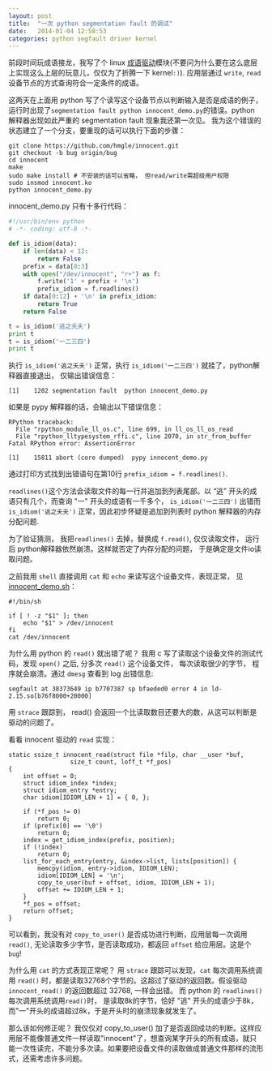 ```yaml
---
layout: post
title:  "一次 python segmentation fault 的调试"
date:   2014-01-04 12:58:53
categories: python segfault driver kernel
---
```


前段时间玩成语接龙，我写了个 linux [成语驱动](https://github.com/hmgle/innocent)模块(不要问为什么要在这么底层上实现这么上层的玩意儿，仅仅为了折腾一下 kernel`:)`). 应用层通过 `write`, `read` 设备节点的方式查询符合一定条件的成语。

这两天在上面用 python 写了个读写这个设备节点以判断输入是否是成语的例子，运行时出现了`segmentation fault python innocent_demo.py`的错误。python 解释器出现如此严重的 segmentation fault 现象我还第一次见。
我为这个错误的状态建立了一个分支，要重现的话可以执行下面的步骤：

	git clone https://github.com/hmgle/innocent.git
	git checkout -b bug origin/bug
	cd innocent
	make
	sudo make install # 不安装的话可以省略， 但read/write需超级用户权限
	sudo insmod innocent.ko
	python innocent_demo.py

innocent_demo.py 只有十多行代码：

```python
#!/usr/bin/env python
# -*- coding: utf-8 -*-

def is_idiom(data):
    if len(data) < 12:
        return False
    prefix = data[0:3]
    with open("/dev/innocent", "r+") as f:
        f.write('1' + prefix + '\n')
        prefix_idiom = f.readlines()
    if data[0:12] + '\n' in prefix_idiom:
        return True
    return False

t = is_idiom('逃之夭夭')
print t
t = is_idiom('一二三四')
print t
```
执行 `is_idiom('逃之夭夭')` 正常，执行 `is_idiom('一二三四')` 就挂了，python解释器直接退出， 仅输出错误信息：

	[1]    1202 segmentation fault  python innocent_demo.py

如果是 pypy 解释器的话，会输出以下错误信息：

	RPython traceback:
	  File "rpython_module_ll_os.c", line 699, in ll_os_ll_os_read
	  File "rpython_lltypesystem_rffi.c", line 2070, in str_from_buffer
	Fatal RPython error: AssertionError
	
	[1]    15811 abort (core dumped)  pypy innocent_demo.py

通过打印方式找到出错语句在第10行 `prefix_idiom = f.readlines()`. 

`readlines()`这个方法会读取文件的每一行并追加到列表尾部。以 “逃” 开头的成语只有几个，而查询 "一" 开头的成语有一千多个， `is_idiom('一二三四')` 出错而`is_idiom('逃之夭夭')` 正常，因此初步怀疑是追加到列表时 python 解释器的内存分配问题.

为了验证猜测， 我把`readlines()` 去掉，替换成 `f.read()`, 仅仅读取文件， 运行后 python解释器依然崩溃。这样就否定了内存分配的问题， 于是确定是文件io读取问题。

之前我用 `shell` 直接调用 `cat` 和 `echo` 来读写这个设备文件，表现正常， 见 [innocent_demo.sh](https://raw.github.com/hmgle/innocent/bug/innocent_demo.sh)：

```shell
#!/bin/sh

if [ ! -z "$1" ]; then
	echo "$1" > /dev/innocent
fi
cat /dev/innocent
```

为什么用 python 的 `read()` 就出错了呢？ 我用 c 写了读取这个设备文件的测试代码，发现 `open()` 之后, 分多次 `read()` 这个设备文件， 每次读取很少的字节， 程序就会崩溃。通过 `dmesg` 查看到 log 出错信息:

	segfault at 38373649 ip b7707387 sp bfaeded0 error 4 in ld-2.15.so[b76f8000+20000]

用 `strace` 跟踪到， read() 会返回一个比读取数目还要大的数，从这可以判断是驱动的问题了。

看看 innocent 驱动的 `read` 实现：

```
static ssize_t innocent_read(struct file *filp, char __user *buf,
			     size_t count, loff_t *f_pos)
{
	int offset = 0;
	struct idiom_index *index;
	struct idiom_entry *entry;
	char idiom[IDIOM_LEN + 1] = { 0, };

	if (*f_pos != 0)
		return 0;
	if (prefix[0] == '\0')
		return 0;
	index = get_idiom_index(prefix, position);
	if (!index)
		return 0;
	list_for_each_entry(entry, &index->list, lists[position]) {
		memcpy(idiom, entry->idiom, IDIOM_LEN);
		idiom[IDIOM_LEN] = '\n';
		copy_to_user(buf + offset, idiom, IDIOM_LEN + 1);
		offset += IDIOM_LEN + 1;
	}
	*f_pos = offset;
	return offset;
}
```

可以看到，我没有对 `copy_to_user()` 是否成功进行判断，应用层每一次调用 `read()`, 无论读取多少字节，是否读取成功，都返回 `offset` 给应用层。这是个 `bug`!

为什么用 `cat` 的方式表现正常呢？ 用 `strace` 跟踪可以发现，`cat` 每次调用系统调用 `read()` 时，都是读取32768个字节的。这超过了驱动的返回数。假设驱动`innocent_read()` 的返回数超过 32768, 一样会出错。
而 python 的 `readlines()` 每次调用系统调用`read()`时， 是读取8k的字节，恰好 "逃" 开头的成语少于8k，而"一"开头的成语超过8k，于是开头时的崩溃现象就发生了。

那么该如何修正呢？ 我仅仅对 copy_to_user() 加了是否返回成功的判断。这样应用层不能像普通文件一样读取"innocent"了，想查询某字开头的所有成语，就只能一次性读完，不能分多次读。如果要把设备文件的读取做成普通文件那样的流形式，还需考虑许多问题。

